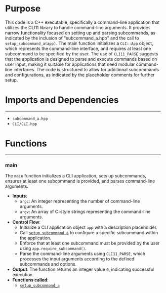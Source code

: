 # Purpose
This code is a C++ executable, specifically a command-line application that utilizes the CLI11 library to handle command-line arguments. It provides narrow functionality focused on setting up and parsing subcommands, as indicated by the inclusion of "subcommand_a.hpp" and the call to `setup_subcommand_a(app)`. The main function initializes a `CLI::App` object, which represents the command-line interface, and requires at least one subcommand to be specified by the user. The use of `CLI11_PARSE` suggests that the application is designed to parse and execute commands based on user input, making it suitable for applications that need modular command-line interfaces. The code is structured to allow for additional subcommands and configurations, as indicated by the placeholder comments for further setup.
# Imports and Dependencies

---
- `subcommand_a.hpp`
- `CLI/CLI.hpp`


# Functions

---
### main<!-- {{#callable:main}} -->
The `main` function initializes a CLI application, sets up subcommands, ensures at least one subcommand is provided, and parses command-line arguments.
- **Inputs**:
    - `argc`: An integer representing the number of command-line arguments.
    - `argv`: An array of C-style strings representing the command-line arguments.
- **Control Flow**:
    - Initialize a CLI application object `app` with a description placeholder.
    - Call [`setup_subcommand_a`](subcommand_a.cpp.driver.md#setup_subcommand_a) to configure a specific subcommand within the application.
    - Enforce that at least one subcommand must be provided by the user using `app.require_subcommand()`.
    - Parse the command-line arguments using `CLI11_PARSE`, which processes the input arguments according to the defined subcommands and options.
- **Output**: The function returns an integer value `0`, indicating successful execution.
- **Functions called**:
    - [`setup_subcommand_a`](subcommand_a.cpp.driver.md#setup_subcommand_a)


